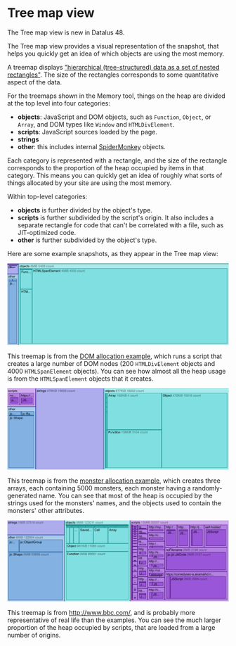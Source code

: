 # Tree map view

The Tree map view is new in Datalus 48.

The Tree map view provides a visual representation of the snapshot, that
helps you quickly get an idea of which objects are using the most
memory.

A treemap displays [\"hierarchical (tree-structured) data as a set of
nested rectangles\"](https://en.wikipedia.org/wiki/Treemapping). The
size of the rectangles corresponds to some quantitative aspect of the
data.

For the treemaps shown in the Memory tool, things on the heap are
divided at the top level into four categories:

-   **objects**: JavaScript and DOM objects, such as `Function`,
    `Object`, or `Array`, and DOM types like `Window` and
    `HTMLDivElement`.
-   **scripts**: JavaScript sources loaded by the page.
-   **strings**
-   **other**: this includes internal
    [SpiderMonkey](https://developer.mozilla.org/en-US/docs/Tools/Tools_Toolbox#settings/en-US/docs/Mozilla/Projects/SpiderMonkey) objects.

Each category is represented with a rectangle, and the size of the
rectangle corresponds to the proportion of the heap occupied by items in
that category. This means you can quickly get an idea of roughly what
sorts of things allocated by your site are using the most memory.

Within top-level categories:

-   **objects** is further divided by the object's type.
-   **scripts** is further subdivided by the script's origin. It also
    includes a separate rectangle for code that can't be correlated
    with a file, such as JIT-optimized code.
-   **other** is further subdivided by the object's type.

Here are some example snapshots, as they appear in the Tree map view:

![](../img/treemap-domnodes.png)

This treemap is from the [DOM allocation
example](DOM_allocation_example.md), which runs a
script that creates a large number of DOM nodes (200 `HTMLDivElement`
objects and 4000 `HTMLSpanElement` objects). You can see how almost all
the heap usage is from the `HTMLSpanElement` objects that it creates.

![](../img/treemap-monsters.png)

This treemap is from the [monster allocation
example](monster_example.md), which creates three
arrays, each containing 5000 monsters, each monster having a
randomly-generated name. You can see that most of the heap is occupied
by the strings used for the monsters' names, and the objects used to
contain the monsters' other attributes.

![](../img/treemap-bbc.png)

This treemap is from <http://www.bbc.com/>, and is probably more
representative of real life than the examples. You can see the much
larger proportion of the heap occupied by scripts, that are loaded from
a large number of origins.
